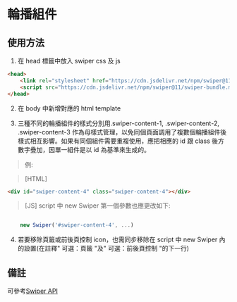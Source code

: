 # 輪播組件

## 使用方法

1. 在 head 標籤中放入 swiper css 及 js

```html
<head>
    <link rel="stylesheet" href="https://cdn.jsdelivr.net/npm/swiper@11/swiper-bundle.min.css" />
    <script src="https://cdn.jsdelivr.net/npm/swiper@11/swiper-bundle.min.js"></script>
</head>
```

2. 在 body 中新增對應的 html template

3. 三種不同的輪播組件的樣式分別用.swiper-content-1, .swiper-content-2, .swiper-content-3 作為母樣式管理，以免同個頁面調用了複數個輪播組件後樣式相互影響。如果有同個組件需要重複使用，應把相應的 id 跟 class 後方數字疊加，因單一組件是以 id 為基準來生成的。

> 例:

> [HTML]

```html
<div id="swiper-content-4" class="swiper-content-4"></div>
```

> [JS] script 中 new Swiper 第一個參數也應更改如下:

```js

    new Swiper('#swiper-content-4', ...)

```

4. 若要移除頁籤或前後頁控制 icon，也需同步移除在 script 中 new Swiper 內的設置(在註釋" 可選：頁籤 "及" 可選：前後頁控制 "的下一行)

## 備註

可參考[Swiper API](https://swiperjs.com/swiper-api)

```

```
